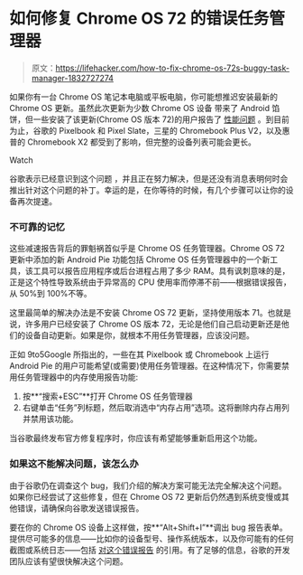 # 如何修复 Chrome OS 72 的错误任务管理器

> 原文：<https://lifehacker.com/how-to-fix-chrome-os-72s-buggy-task-manager-1832727274>

如果你有一台 Chrome OS 笔记本电脑或平板电脑，你可能想推迟安装最新的 Chrome OS 更新。虽然此次更新为少数 Chrome OS 设备 带来了 Android 馅饼，但一些安装了该更新(Chrome OS 版本 72)的用户报告了 [性能问题](https://chromeunboxed.com/android-9-brings-crippling-bug-to-chrome-os-72-what-you-need-to-know/) 。到目前为止，谷歌的 Pixelbook 和 Pixel Slate，三星的 Chromebook Plus V2，以及惠普的 Chromebook X2 都受到了影响，但完整的设备列表可能会更长。

Watch

谷歌表示已经意识到这个问题 ，并且正在努力解决，但是还没有消息表明何时会推出针对这个问题的补丁。幸运的是，在你等待的时候，有几个步骤可以让你的设备再次提速。

### 不可靠的记忆

这些减速报告背后的罪魁祸首似乎是 Chrome OS 任务管理器。Chrome OS 72 更新中添加的新 Android Pie 功能包括 Chrome OS 任务管理器中的一个新工具，该工具可以报告应用程序或后台进程占用了多少 RAM。具有讽刺意味的是，正是这个特性导致系统由于异常高的 CPU 使用率而停滞不前——根据错误报告，从 50%到 100%不等。

这里最简单的解决办法是不安装 Chrome OS 72 更新，坚持使用版本 71。也就是说，许多用户已经安装了 Chrome OS 版本 72，无论是他们自己启动更新还是他们的设备自动更新。如果是你，就根本不用任务管理器，应该没问题。

正如 9to5Google 所指出的，一些在其 Pixelbook 或 Chromebook 上运行 Android Pie 的用户可能希望(或需要)使用任务管理器。在这种情况下，你需要禁用任务管理器中的内存使用报告功能: 

1.  按**“搜索+ESC”**打开 Chrome OS 任务管理器
2.  右键单击“任务”列标题，然后取消选中“内存占用”选项。这将删除内存占用列并禁用该功能。

当谷歌最终发布官方修复程序时，你应该有希望能够重新启用这个功能。

### 如果这不能解决问题，该怎么办

由于谷歌仍在调查这个 bug，我们介绍的解决方案可能无法完全解决这个问题。如果你已经尝试了这些修复，但在 Chrome OS 72 更新后仍然遇到系统变慢或其他错误，请确保向谷歌发送错误报告。

要在你的 Chrome OS 设备上这样做，按**“Alt+Shift+I”**调出 bug 报告表单。提供尽可能多的信息——比如你的设备型号、操作系统版本，以及你可能有的任何截图或系统日志——包括 [对这个错误报告](https://bugs.chromium.org/p/chromium/issues/detail?id=929359) 的引用。有了足够的信息，谷歌的开发团队应该有望很快解决这个问题。
